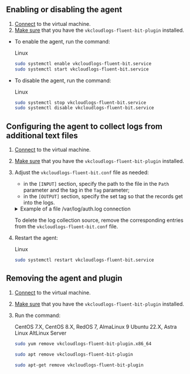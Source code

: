 ## Enabling or disabling the agent

1. [Connect](/en/base/iaas/instructions/vm/vm-connect/) to the virtual machine.
1. [Make sure](../connect-plugin/) that you have the `vkcloudlogs-fluent-bit-plugin` installed.

- To enable the agent, run the command:

  <tabs>
  <tablist>
  <tab>Linux</tab>
  </tablist>
  <tabpanel>

  ```bash
  sudo systemctl enable vkcloudlogs-fluent-bit.service
  sudo systemctl start vkcloudlogs-fluent-bit.service
  ```

  </tabpanel>
  </tabs>

- To disable the agent, run the command:

  <tabs>
  <tablist>
  <tab>Linux</tab>
  </tablist>
  <tabpanel>

  ```bash
  sudo systemctl stop vkcloudlogs-fluent-bit.service
  sudo systemctl disable vkcloudlogs-fluent-bit.service
  ```

  </tabpanel>
  </tabs>

## Configuring the agent to collect logs from additional text files

1. [Connect](/en/base/iaas/instructions/vm/vm-connect/) to the virtual machine.
1. [Make sure](../connect-plugin/) that you have the `vkcloudlogs-fluent-bit-plugin` installed.
1. Adjust the `vkcloudlogs-fluent-bit.conf` file as needed:

   - in the `[INPUT]` section, specify the path to the file in the `Path` parameter and the tag in the `Tag` parameter;
   - in the `[OUTPUT]` section, specify the set tag so that the records get into the logs.

   <details>
    <summary>Example of a file /var/log/auth.log connection</summary>

   ```ini
   [INPUT]
      Name             tail
      Path             /var/log/auth.log
      Skip_Empty_Lines On
      Tag              vkcloudlogs.tail.auth.log

   [OUTPUT]
      Name              vkcloudlogs
      Match             vkcloudlogs.tail.*
      auth_url          https://infra.mail.ru:35357/v3/
      server_host_port  cloudlogs.mcs.mail.ru:443
      user_id           user1
      password          pwd12345
      project_id        XXXX000XXXX00
   ```

   </details>

   <info>

   To delete the log collection source, remove the corresponding entries from the `vkcloudlogs-fluent-bit.conf` file.

   </info>

1. Restart the agent:

   <tabs>
   <tablist>
   <tab>Linux</tab>
   </tablist>
   <tabpanel>

   ```bash
   sudo systemctl restart vkcloudlogs-fluent-bit.service
   ```

   </tabpanel>
   </tabs>

## Removing the agent and plugin

1. [Connect](/en/base/iaas/instructions/vm/vm-connect/) to the virtual machine.
1. [Make sure](../connect-plugin/) that you have the `vkcloudlogs-fluent-bit-plugin` installed.
1. Run the command:

   <tabs>
   <tablist>
   <tab>CentOS 7.X, CentOS 8.X, RedOS 7, AlmaLinux 9</tab>
   <tab>Ubuntu 22.X, Astra Linux</tab>
   <tab>AltLinux Server</tab>
   </tablist>
   <tabpanel>

   ```bash
   sudo yum remove vkcloudlogs-fluent-bit-plugin.x86_64
   ```

   </tabpanel>
   <tabpanel>

   ```bash
   sudo apt remove vkcloudlogs-fluent-bit-plugin
   ```

   </tabpanel>
   <tabpanel>

   ```bash
   sudo apt-get remove vkcloudlogs-fluent-bit-plugin
   ```

   </tabpanel>
   </tabs>
